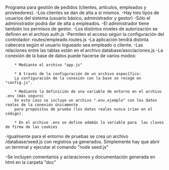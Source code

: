 Programa para gestión de pedidos (clientes, artículos, empleados y proveedores).
-Los clientes se dan de alta a sí mismos. 
-Hay tres tipos de usuarios del sistema (usuario básico, administrador y gestor)
-Sólo el administrador podrá dar de alta a empleados. 
-El administrador tiene también los permisos de gestor.
-Los distintos niveles de autorización se definen en el archivo auth.js
-Permiten el acceso según la configuración del controlador: routes/empleado.routes.js
-La aplicación tendrá distinta cabecera según el usuario logueado sea empleado o cliente.
-Las relaciones entre las tablas están en el archivo database/asociaciones.js
-La conexión de la base de datos puede hacerse de varios modos:

        * Mediante el archivo "app.js"

        * A través de la configuración de un archivo específico:
        La configuración de la conexión con la base se recoge en "config.js".

        * Mediante la definición de una variable de entorno en el archivo .env (más seguro)
        En este caso se incluye un archivo ".env.ejemplo" con los datos reales de la conexión únicamente
        para propósitos de prueba (los datos reales nunca irían en el código).

        * En el archivo .env se define además la variable para  las claves de firma de las cookies

-Igualmente para el entorno de pruebas se crea un archivo /database/seed.js con registros ya generados.
Simplemente hay que abrir un terminal y ejecutar el comando "node seed.js"

-Se incluyen comentarios y aclaraciones y documentación generada en html en la carpeta "doc"

